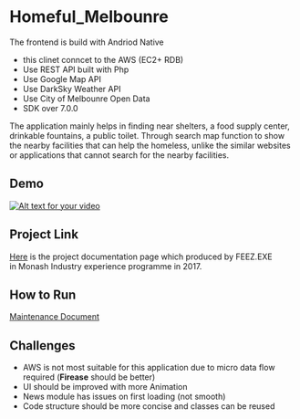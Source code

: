 # Homeful_Melbounre
The frontend is build with Andriod Native
- this clinet conncet to the AWS (EC2+ RDB) 
- Use REST API built with Php
- Use Google Map API
- Use DarkSky Weather API
- Use City of Melbounre Open Data 
- SDK over 7.0.0

The application mainly helps in finding near shelters, a food supply center, drinkable fountains, a public toilet. Through search map function to show the nearby facilities that can help the homeless, unlike the similar websites or applications that cannot search for the nearby facilities.

## Demo

[![Alt text for your video](https://img.youtube.com/vi/IwVghfnk5EI/0.jpg)](https://youtu.be/IwVghfnk5EI)


## Project Link
[Here](http://bit.ly/FEEZ-EXE) is the project documentation page which produced by FEEZ.EXE <br>
in Monash Industry experience programme in 2017.

## How to Run
[Maintenance Document](https://github.com/imbafym/Homeful_Melbounre/blob/master/final%20Maintenance%20document%20v2.0.pdf)

## Challenges
- AWS is not most suitable for this application due to micro data flow required (__Firease__ should be better)
- UI should be improved with more Animation
- News module has issues on first loading (not smooth)
- Code structure should be more concise and classes can be reused

